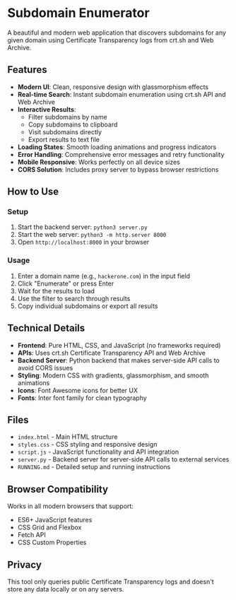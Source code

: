 # Subdomain Enumerator

A beautiful and modern web application that discovers subdomains for any given domain using Certificate Transparency logs from crt.sh and Web Archive.

## Features

- **Modern UI**: Clean, responsive design with glassmorphism effects
- **Real-time Search**: Instant subdomain enumeration using crt.sh API and Web Archive
- **Interactive Results**: 
  - Filter subdomains by name
  - Copy subdomains to clipboard
  - Visit subdomains directly
  - Export results to text file
- **Loading States**: Smooth loading animations and progress indicators
- **Error Handling**: Comprehensive error messages and retry functionality
- **Mobile Responsive**: Works perfectly on all device sizes
- **CORS Solution**: Includes proxy server to bypass browser restrictions

## How to Use

### Setup
1. Start the backend server: `python3 server.py`
2. Start the web server: `python3 -m http.server 8000`
3. Open `http://localhost:8000` in your browser

### Usage
1. Enter a domain name (e.g., `hackerone.com`) in the input field
2. Click "Enumerate" or press Enter
3. Wait for the results to load
4. Use the filter to search through results
5. Copy individual subdomains or export all results

## Technical Details

- **Frontend**: Pure HTML, CSS, and JavaScript (no frameworks required)
- **APIs**: Uses crt.sh Certificate Transparency API and Web Archive
- **Backend Server**: Python backend that makes server-side API calls to avoid CORS issues
- **Styling**: Modern CSS with gradients, glassmorphism, and smooth animations
- **Icons**: Font Awesome icons for better UX
- **Fonts**: Inter font family for clean typography

## Files

- `index.html` - Main HTML structure
- `styles.css` - CSS styling and responsive design
- `script.js` - JavaScript functionality and API integration
- `server.py` - Backend server for server-side API calls to external services
- `RUNNING.md` - Detailed setup and running instructions

## Browser Compatibility

Works in all modern browsers that support:
- ES6+ JavaScript features
- CSS Grid and Flexbox
- Fetch API
- CSS Custom Properties

## Privacy

This tool only queries public Certificate Transparency logs and doesn't store any data locally or on any servers.